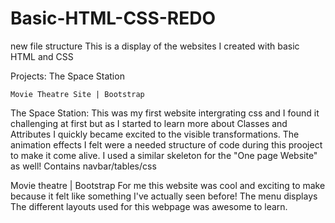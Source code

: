 # Basic-HTML-CSS-REDO
 new file structure
This is a display of the websites I created with basic HTML and CSS

Projects:
	The Space Station
	
	Movie Theatre Site | Bootstrap
	
The Space Station:
	This was my first website intergrating css and I found it challenging at first but as I started to learn more about Classes and Attributes I quickly became excited to the visible transformations.
	The animation effects I felt were a needed structure of code during this prooject to make it come alive. I used a similar skeleton for the "One page Website" as well!
	Contains navbar/tables/css
	
Movie theatre | Bootstrap
	For me this website was cool and exciting to make because it felt like something I've actually seen before! The menu displays The different layouts used for this webpage was awesome to learn.
